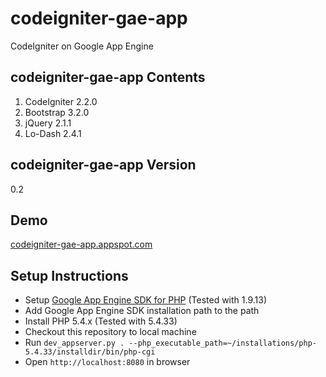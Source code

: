 codeigniter-gae-app
===================

CodeIgniter on Google App Engine


codeigniter-gae-app Contents
----------------------------

1. CodeIgniter 2.2.0
2. Bootstrap 3.2.0
3. jQuery 2.1.1
4. Lo-Dash 2.4.1


codeigniter-gae-app Version
---------------------------
0.2


Demo
----
[codeigniter-gae-app.appspot.com](http://codeigniter-gae-app.appspot.com/)


Setup Instructions
------------------

* Setup [Google App Engine SDK for PHP](https://cloud.google.com/appengine/downloads) (Tested with 1.9.13)
* Add Google App Engine SDK installation path to the path
* Install PHP 5.4.x (Tested with 5.4.33)
* Checkout this repository to local machine
* Run `dev_appserver.py . --php_executable_path=~/installations/php-5.4.33/installdir/bin/php-cgi`
* Open `http://localhost:8080` in browser
